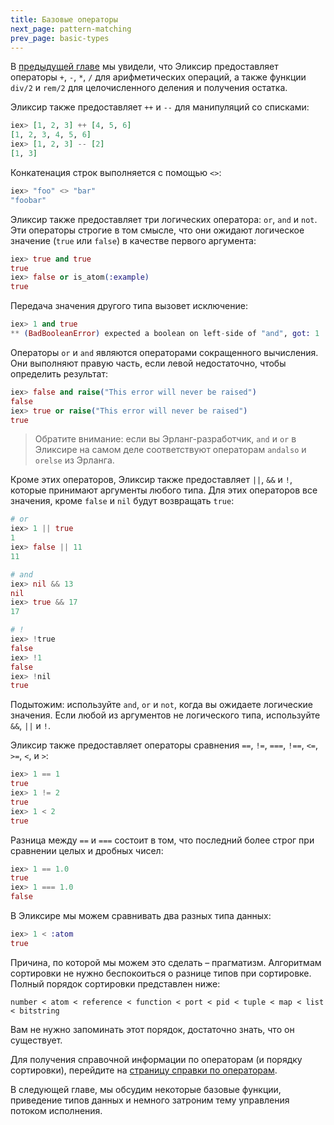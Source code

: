 ```yaml
---
title: Базовые операторы
next_page: pattern-matching
prev_page: basic-types
---
```


В [предыдущей главе](/docs/basic-types.html) мы увидели, что Эликсир предоставляет операторы `+`, `-`, `*`, `/` для арифметических операций, а также функции `div/2` и `rem/2` для целочисленного деления и получения остатка.

Эликсир также предоставляет `++` и `--` для манипуляций со списками:

```elixir
iex> [1, 2, 3] ++ [4, 5, 6]
[1, 2, 3, 4, 5, 6]
iex> [1, 2, 3] -- [2]
[1, 3]
```

Конкатенация строк выполняется с помощью `<>`:

```elixir
iex> "foo" <> "bar"
"foobar"
```

Эликсир также предоставляет три логических оператора: `or`, `and` и `not`. Эти операторы строгие в том смысле, что они ожидают логическое значение (`true` или `false`) в качестве первого аргумента:

```elixir
iex> true and true
true
iex> false or is_atom(:example)
true
```

Передача значения другого типа вызовет исключение:

```elixir
iex> 1 and true
** (BadBooleanError) expected a boolean on left-side of "and", got: 1
```

Операторы `or` и `and` являются операторами сокращенного вычисления. Они выполняют правую часть, если левой недостаточно, чтобы определить результат:

```elixir
iex> false and raise("This error will never be raised")
false
iex> true or raise("This error will never be raised")
true
```

> Обратите внимание: если вы Эрланг-разработчик, `and` и `or` в Эликсире на самом деле соответствуют операторам `andalso` и `orelse` из Эрланга.

Кроме этих операторов, Эликсир также предоставляет `||`, `&&` и `!`, которые принимают аргументы любого типа. Для этих операторов все значения, кроме `false` и `nil` будут возвращать `true`:

```elixir
# or
iex> 1 || true
1
iex> false || 11
11

# and
iex> nil && 13
nil
iex> true && 17
17

# !
iex> !true
false
iex> !1
false
iex> !nil
true
```

Подытожим: используйте `and`, `or` и `not`, когда вы ожидаете логические значения. Если любой из аргументов не логического типа, используйте `&&`, `||` и `!`.

Эликсир также предоставляет операторы сравнения `==`, `!=`, `===`, `!==`, `<=`, `>=`, `<`, и `>`:

```elixir
iex> 1 == 1
true
iex> 1 != 2
true
iex> 1 < 2
true
```

Разница между `==` и `===` состоит в том, что последний более строг при сравнении целых и дробных чисел:

```elixir
iex> 1 == 1.0
true
iex> 1 === 1.0
false
```

В Эликсире мы можем сравнивать два разных типа данных:

```elixir
iex> 1 < :atom
true
```

Причина, по которой мы можем это сделать – прагматизм. Алгоритмам сортировки не нужно беспокоиться о разнице типов при сортировке. Полный порядок сортировки представлен ниже:

    number < atom < reference < function < port < pid < tuple < map < list < bitstring

Вам не нужно запоминать этот порядок, достаточно знать, что он существует.

Для получения справочной информации по операторам (и порядку сортировки), перейдите на [страницу справки по операторам](https://elixir-lang.org/docs/master/elixir/operators.html).

В следующей главе, мы обсудим некоторые базовые функции, приведение типов данных и немного затроним тему управления потоком исполнения.
